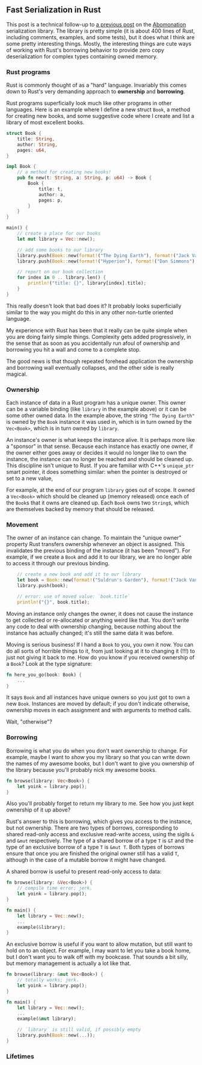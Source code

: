 ## Fast Serialization in Rust

This post is a technical follow-up to [a previous post]() on the [Abomonation]() serialization library. The library is pretty simple (it is about 400 lines of Rust, including comments, examples, and some tests), but it does what I think are some pretty interesting things. Mostly, the interesting things are cute ways of working with Rust's borrowing behavior to provide zero copy deserialization for complex types containing owned memory.

### Rust programs

Rust is commonly thought of as a "hard" language. Invariably this comes down to Rust's very demanding approach to **ownership** and **borrowing**.

Rust programs superficially look much like other programs in other languages. Here is an example where I define a new struct `Book`, a method for creating new books, and some suggestive code where I create and list a library of most excellent books.

```rust
struct Book {
	title: String,
	author: String,
	pages: u64,
}

impl Book {
	// a method for creating new books!
	pub fn new(t: String, a: String, p: u64) -> Book {
		Book {
			title: t,
			author: a,
			pages: p,
		}
	}
}

main() {
	// create a place for our books
	let mut library = Vec::new();

	// add some books to our library
	library.push(Book::new(format!("The Dying Earth"), format!("Jack Vance"), 186));
	library.push(Book::new(format!("Hyperion"), format!("Dan Simmons"), 481));

	// report on our book collection
    for index in 0 .. library.len() {
    	println!("title: {}", library[index].title);
    }
}
```

This really doesn't look that bad does it? It probably looks superficially similar to the way you might do this in any other non-turtle oriented language.

My experience with Rust has been that it really can be quite simple when you are doing fairly simple things. Complexity gets added progressively, in the sense that as soon as you accidentally run afoul of ownership and borrowing you hit a wall and come to a complete stop. 

The good news is that though repeated forehead application the ownership and borrowing wall eventually collapses, and the other side is really magical.

### Ownership

Each instance of data in a Rust program has a unique owner. This owner can be a variable binding (like `library` in the example above) or it can be some other owned data. In the example above, the string `"The Dying Earth"` is owned by the `Book` instance it was used in, which is in turn owned by the `Vec<Book>`, which is in turn owned by `library`.

An instance's owner is what keeps the instance alive. It is perhaps more like a "sponsor" in that sense. Because each instance has exactly one owner, if the owner either goes away or decides it would no longer like to own the instance, the instance can no longer be reached and should be cleaned up. This discipline isn't unique to Rust. If you are familiar with C++'s `unique_ptr` smart pointer, it does something similar: when the pointer is destroyed or set to a new value,

For example, at the end of our program `library` goes out of scope. It owned a `Vec<Book>` which should be cleaned up (memory released) once each of the `Book`s that it owns are cleaned up. Each `Book` owns two `String`s, which are themselves backed by memory that should be released.

### Movement

The owner of an instance can change. To maintain the "unique owner" property Rust transfers ownership whenever an object is assigned. This invalidates the previous binding of the instance (it has been "moved"). For example, if we create a `Book` and add it to our library, we are no longer able to access it through our previous binding.

```rust
	// create a new book and add it to our library
	let book = Book::new(format!("Suldrun's Garden"), format!("Jack Vance"), 448);
	library.push(book);

	// error: use of moved value: `book.title`
	println!("{}", book.title);
```

Moving an instance only changes the owner, it does not cause the instance to get collected or re-allocated or anything weird like that. You don't write any code to deal with ownership changing, because nothing about the instance has actually changed; it's still the same data it was before.

Moving is serious business! If I hand a `Book` to you, you own it now. You can do all sorts of horrible things to it, from just looking at it to changing it (!!!) to just not giving it back to me. How do you know if you received ownership of a `Book`? Look at the type signature:

```rust
fn here_you_go(book: Book) {
	...
}
```

It says `Book` and all instances have unique owners so you just got to own a new `Book`. Instances are moved by default; if you don't indicate otherwise, ownership moves in each assignment and with arguments to method calls.

Wait, "otherwise"?

### Borrowing

Borrowing is what you do when you don't want ownership to change. For example, maybe I want to *show* you my library so that you can write down the names of my awesome books, but I don't want to give you ownership of the library because you'll probably nick my awesome books.

```rust
fn browse(library: Vec<Book>) {
	let yoink = library.pop();
}
```

Also you'll probably forget to return my library to me. See how you just kept ownership of it up above?

Rust's answer to this is borrowing, which gives you access to the instance, but not ownership. There are two types of borrows, corresponding to shared read-only access and exclusive read-write access, using the sigils `&` and `&mut` respectively. The type of a shared borrow of a type `T` is `&T` and the type of an exclusive borrow of a type `T` is `&mut T`. Both types of borrows ensure that once you are finished the original owner still has a valid `T`, although in the case of a mutable borrow it might have changed.

A shared borrow is useful to present read-only access to data:

```rust
fn browse(library: &Vec<Book>) {
	// compile time error; jerk.
	let yoink = library.pop();
}

fn main() {
	let library = Vec::new();
	...
	example(&library);
}
```

An exclusive borrow is useful if you want to allow mutation, but still want to hold on to an object. For example, I may want to let you take a book home, but I don't want you to walk off with my bookcase. That sounds a bit silly, but memory management is actually a lot like that.


```rust
fn browse(library: &mut Vec<Book>) {
	// totally works; jerk.
	let yoink = library.pop();
}

fn main() {
	let library = Vec::new();
	...
	example(&mut library);

	// `library` is still valid, if possibly empty
	library.push(Book::new(...));
}
```

### Lifetimes
